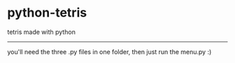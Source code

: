 # python-tetris
tetris made with python
***
you'll need the three .py files in one folder, then just run the menu.py :)